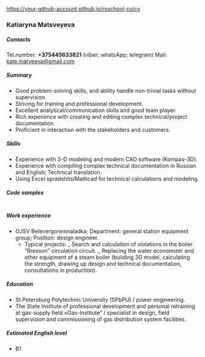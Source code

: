 https://your-github-account.github.io/rsschool-cv/cv

### Katiaryna Matsveyeva

##### Contacts

Tel.number: **+375445633821** (viber; whatsApp; telegram)
Mail: kate.matveeva@gmail.com

##### Summary

- Good problem-solving skills, and ability handle non-trivial tasks without supervision.
- Striving for training and professional development.
- Excellent analytical/communication skills and good team player.
- Rich experience with creating and editing complex technical/project documentation.
- Proficient in interaction with the stakeholders and customers.

##### Skills

- Experience with 3-D modeling and modern CAD software (Kompas-3D).
- Experience with compiling complex technical documentation in Russian and English; Technical translation.
- Using Excel spradshits/Mathcad for technical calculations and modeling.

##### Code samples

```

```

##### Work experience

- OJSV Belenergoremnaladka;
  Department: general station equipment group;
  Position: design engineer.
  - Typical projects:
    _ Search and calculation of violations in the boiler “Bresson” circulation circuit.
    _ Replacing the water economizer and other equipment of a steam boiler (building 3D model, calculating the strength, drawing up design and technical documentation, consultations in production).

##### Education

- St.Petersburg Polytechnic University (SPbPU) / power engineering.
- The State Institute of professional development and personal retraining at gas-supply field «Gas-Institute” / specialist in design, field supervision and commissioning of gas distribution system facilities.

##### Estimated English level

- B1
